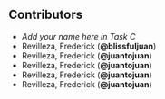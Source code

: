 ## Contributors
- _Add your name here in Task C_
- Revilleza, Frederick (**@blissfuljuan**)
- Revilleza, Frederick (**@juantojuan**)
- Revilleza, Frederick (**@juantojuan**) 
- Revilleza, Frederick (**@juantojuan**)
- Revilleza, Frederick (**@juantojuan**)